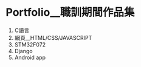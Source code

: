 # Portfolio__職訓期間作品集
<ol>
  <li>C語言</li>
  <li>網頁__HTML/CSS/JAVASCRIPT</li>
  <li>STM32F072</li>
  <li>Django</li>
  <li>Android app</li>
</ol>
